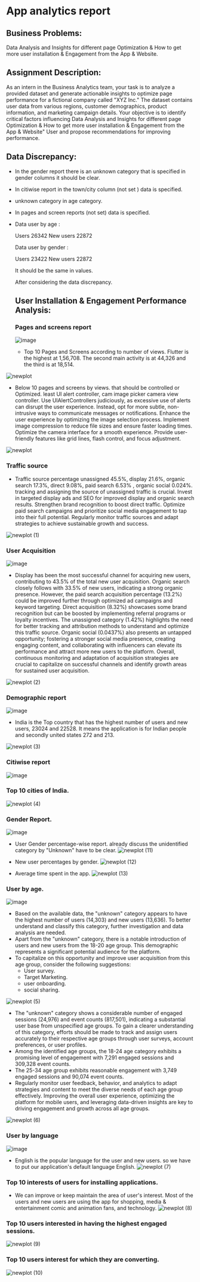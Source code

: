 # App analytics report

## Business Problems:
Data Analysis and Insights for different page Optimization & How to get more user installation & Engagement from the App & Website.

## Assignment Description:
As an intern in the Business Analytics team, your task is to analyze a provided dataset and generate actionable insights to optimize page performance for a fictional company called "XYZ Inc." The dataset contains user data from various regions, customer demographics, product information, and marketing campaign details. Your objective is to identify critical factors influencing Data Analysis and Insights for different page Optimization & How to get more user installation & Engagement from the App & Website" User and propose recommendations for improving performance.
## Data Discrepancy:
* In the gender report there is an unknown category that is specified in gender columns it should be clear.
* In citiwise report in the town/city column (not set ) data is specified.
* unknown category in age category.
* In pages and screen reports (not set) data is specified.
* Data user by age :

   Users                               26342
   New users                           22872

  Data user by gender :

  Users                                23422
  New users                            22872

  It should be the same in values.

  After considering the data discrepancy.

  ## User Installation & Engagement Performance Analysis:

  ### Pages and screens report
  ![image](https://github.com/VIKAS-BUDHANI/App_analytics_report/assets/111237089/873dd9e5-6399-46e7-8c57-23a45558af18)
  
  * Top 10 Pages and Screens according to number of views. Flutter is the highest at 1,56,708. The second    main activity is at 44,326 and the third is at 18,514.

![newplot](https://github.com/VIKAS-BUDHANI/App_analytics_report/assets/111237089/3d18b753-0f9c-47d9-8c9a-3e1ca0b73be2)

  * Below 10 pages and screens by views. that should be controlled or Optimized. least UI alert controller, cam image picker camera view controller. Use UIAlertControllers judiciously, as excessive use of alerts can disrupt the user experience. Instead, opt for more subtle, non-intrusive ways to communicate messages or notifications. Enhance the user experience by optimizing the image selection process. Implement image compression to reduce file sizes and ensure faster loading times. Optimize the camera interface for a smooth experience. Provide user-friendly features like grid lines, flash control, and focus adjustment.

![newplot](https://github.com/VIKAS-BUDHANI/App_analytics_report/assets/111237089/b19c80b4-85e6-4bb8-9f0a-12672ebbb5ca)

### Traffic source
 * Traffic source percentage unassigned 45.5%, display 21.6%, organic search 17.3%, direct 9.08%, paid search 6.53% , organic social 0.024%. tracking and assigning the source of unassigned traffic is crucial. Invest in targeted display ads and SEO for improved display and organic search results. Strengthen brand recognition to boost direct traffic. Optimize paid search campaigns and prioritize social media engagement to tap into their full potential. Regularly monitor traffic sources and adapt strategies to achieve sustainable growth and success.

![newplot (1)](https://github.com/VIKAS-BUDHANI/App_analytics_report/assets/111237089/419c12f3-0dec-4f53-802a-8763c6aa8de6)

### User Acquisition
![image](https://github.com/VIKAS-BUDHANI/App_analytics_report/assets/111237089/28dce28f-b61e-407c-86a8-9300ce0b88e8)

* Display has been the most successful channel for acquiring new users, contributing to 43.5% of the total new user acquisition. Organic search closely follows with 33.5% of new users, indicating a strong organic presence. However, the paid search acquisition percentage (13.2%) could be improved further through optimized ad campaigns and keyword targeting. Direct acquisition (8.32%) showcases some brand recognition but can be boosted by implementing referral programs or loyalty incentives. The unassigned category (1.42%) highlights the need for better tracking and attribution methods to understand and optimize this traffic source. Organic social (0.0437%) also presents an untapped opportunity; fostering a stronger social media presence, creating engaging content, and collaborating with influencers can elevate its performance and attract more new users to the platform. Overall, continuous monitoring and adaptation of acquisition strategies are crucial to capitalize on successful channels and identify growth areas for sustained user acquisition.

![newplot (2)](https://github.com/VIKAS-BUDHANI/App_analytics_report/assets/111237089/8bc5b03d-0940-4cd4-b216-31bca674330e)

### Demographic report
![image](https://github.com/VIKAS-BUDHANI/App_analytics_report/assets/111237089/e87c5454-9237-48dd-bbb2-e661f950b3ae)

* India is the Top country that has the highest number of users and new users, 23024 and 22528. It means the application is for Indian people and secondly united states 272 and 213.
  
![newplot (3)](https://github.com/VIKAS-BUDHANI/App_analytics_report/assets/111237089/0b9868a1-0f49-4bcc-ba4d-968e11112ba1)

### Citiwise report
![image](https://github.com/VIKAS-BUDHANI/App_analytics_report/assets/111237089/e89d16aa-d859-4e4d-940c-18842ea16f15)

### Top 10 cities of India.
![newplot (4)](https://github.com/VIKAS-BUDHANI/App_analytics_report/assets/111237089/a7326e5b-80dc-4bae-a3a5-7126d3a70afc)

### Gender Report.
![image](https://github.com/VIKAS-BUDHANI/App_analytics_report/assets/111237089/72340eff-fbe3-414a-bc73-a6a5dd6e55e7)

* User Gender percentage-wise report. already discuss the unidentified category by "Unknown" have to be clear.
![newplot (11)](https://github.com/VIKAS-BUDHANI/App_analytics_report/assets/111237089/7abcc1b2-7d10-4205-81df-905b50c02e17)

* New user percentages by gender.
![newplot (12)](https://github.com/VIKAS-BUDHANI/App_analytics_report/assets/111237089/dec5f479-64a0-4efe-a2e3-05c1d38521b4)

* Average time spent in the app.
![newplot (13)](https://github.com/VIKAS-BUDHANI/App_analytics_report/assets/111237089/90f3defc-d9d9-424f-9c85-4d71222e88d7)

### User by age.
![image](https://github.com/VIKAS-BUDHANI/App_analytics_report/assets/111237089/ae27b997-f244-4604-8746-6d9ea46835bf)

* Based on the available data, the "unknown" category appears to have the highest number of users (14,303) and new users (13,636). To better understand and classify this category, further investigation and data analysis are needed.
* Apart from the "unknown" category, there is a notable introduction of users and new users from the 18-20 age group. This demographic represents a significant potential audience for the platform.
* To capitalize on this opportunity and improve user acquisition from this age group, consider the following suggestions:
  * User survey.
  * Target Marketing.
  * user onboarding.
  *  social sharing.

![newplot (5)](https://github.com/VIKAS-BUDHANI/App_analytics_report/assets/111237089/61e8672d-7e07-44ca-8cc7-ae899730cdeb)

* The "unknown" category shows a considerable number of engaged sessions (24,976) and event counts (817,501), indicating a substantial user base from unspecified age groups. To gain a clearer understanding of this category, efforts should be made to track and assign users accurately to their respective age groups through user surveys, account preferences, or user profiles.
* Among the identified age groups, the 18-24 age category exhibits a promising level of engagement with 7,291 engaged sessions and 309,328 event counts.
* The 25-34 age group exhibits reasonable engagement with 3,749 engaged sessions and 90,074 event counts.
* Regularly monitor user feedback, behavior, and analytics to adapt strategies and content to meet the diverse needs of each age group effectively. Improving the overall user experience, optimizing the platform for mobile users, and leveraging data-driven insights are key to driving engagement and growth across all age groups.

![newplot (6)](https://github.com/VIKAS-BUDHANI/App_analytics_report/assets/111237089/ffd7665d-6c25-48ea-9801-7757a1905e60)

### User by language
![image](https://github.com/VIKAS-BUDHANI/App_analytics_report/assets/111237089/ed15a4f5-9e8f-4b91-8176-3f8f220d89c8)

* English is the popular language for the user and new users. so we have to put our application's default language English.
![newplot (7)](https://github.com/VIKAS-BUDHANI/App_analytics_report/assets/111237089/b6168378-72dc-4750-8862-065c98bf75e7)

### Top 10 interests of users for installing applications.
* We can improve or keep maintain the area of user's interest. Most of the users and new users are using the app for shopping, media & entertainment comic and animation fans, and technology. 
![newplot (8)](https://github.com/VIKAS-BUDHANI/App_analytics_report/assets/111237089/de697b84-5b62-4800-989e-27e0f447a2b5)

### Top 10 users interested in having the highest engaged sessions.
![newplot (9)](https://github.com/VIKAS-BUDHANI/App_analytics_report/assets/111237089/7ab3ae96-35a9-4c6a-8fe6-96892509726f)

### Top 10 users interest for which they are converting.
![newplot (10)](https://github.com/VIKAS-BUDHANI/App_analytics_report/assets/111237089/53d292d0-ca1e-498b-8a76-3f855d3e5c16)



  

